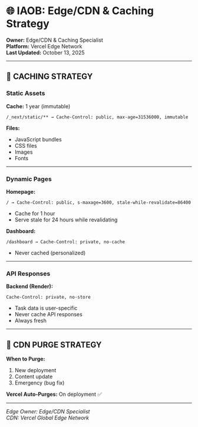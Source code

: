 # 🌐 IAOB: Edge/CDN & Caching Strategy

**Owner:** Edge/CDN & Caching Specialist  
**Platform:** Vercel Edge Network  
**Last Updated:** October 13, 2025

---

## 🎯 CACHING STRATEGY

### **Static Assets**

**Cache:** 1 year (immutable)
```
/_next/static/** → Cache-Control: public, max-age=31536000, immutable
```

**Files:**
- JavaScript bundles
- CSS files
- Images
- Fonts

---

### **Dynamic Pages**

**Homepage:**
```
/ → Cache-Control: public, s-maxage=3600, stale-while-revalidate=86400
```
- Cache for 1 hour
- Serve stale for 24 hours while revalidating

**Dashboard:**
```
/dashboard → Cache-Control: private, no-cache
```
- Never cached (personalized)

---

### **API Responses**

**Backend (Render):**
```http
Cache-Control: private, no-store
```
- Task data is user-specific
- Never cache API responses
- Always fresh

---

## 🔄 CDN PURGE STRATEGY

**When to Purge:**
1. New deployment
2. Content update
3. Emergency (bug fix)

**Vercel Auto-Purges:** On deployment ✅

---

*Edge Owner: Edge/CDN Specialist*  
*CDN: Vercel Global Edge Network*

